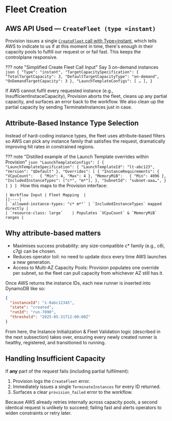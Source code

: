 # Fleet Creation

## AWS API Used — `CreateFleet (type =instant)`

Provision issues a single [`CreateFleet` call with Type=instant](https://docs.aws.amazon.com/AWSEC2/latest/UserGuide/create-ec2-fleet.html), which tells AWS to indicate to us if at this moment in time, there's enough in their capacity pools to fulfill our request or or fail fast. This keeps the controlplane responsive.

??? note "Simplified Create Fleet Call Input"
    Say 3 on-demand instances
    ```json
    {
      "Type": "instant",
      "TargetCapacitySpecification": {
        "TotalTargetCapacity": 3,
        "DefaultTargetCapacityType": "on-demand",
        "OnDemandTargetCapacity": 3
      },
      "LaunchTemplateConfigs": [ … ],
    }
    ```

If AWS cannot fulfil every requested instance (e.g., InsufficientInstaceCapacity), Provision aborts the fleet, cleans up any partial capacity, and surfaces an error back to the workflow. We also clean up the partial capacity by sending TerminateInstances just in case.

## Attribute-Based Instance Type Selection

Instead of hard-coding instance types, the fleet uses attribute-based filters so AWS can pick any instance family that satisfies the request, dramatically improving hit rates in constrained regions.

??? note "Distilled example of the Launch Template overrides within Provision"
    ```json
    "LaunchTemplateConfigs": [
      {
        "LaunchTemplateSpecification": { "LaunchTemplateId": "lt-abc123", "Version": "$Default" },
        "Overrides": [
          {
            "InstanceRequirements": {
              "VCpuCount":   { "Min": 4, "Max": 4 },
              "MemoryMiB":   { "Min": 4096 },
              "IncludedInstanceTypes": ["c*", "m*"],
            },
            "SubnetId": "subnet-aaa…",
          }
        ]
      }
    ]
    ```
    How this maps to the Provision interface:

    | Workflow Input | Fleet Mapping  |
    ||----|
    | `allowed-instance-types: "c* m*"` | `IncludedInstanceTypes` mapped directly |
    | `resource-class: large`    | Populates `VCpuCount` & `MemoryMiB` ranges |

## Why attribute-based matters

- Maximises success probability: any size-compatible c* family (e.g., c6i, c7g) can be chosen.
- Reduces operator toil: no need to update docs every time AWS launches a new generation.
- Access to Multi-AZ Capacity Pools: Provision populates one override per subnet, so the fleet can pull capacity from whichever AZ still has it.

Once AWS returns the instance IDs, each new runner is inserted into DynamoDB like so:

```json
{
  "instanceId": "i-0abc12345",
  "state": "created",
  "runId": "run-7890",
  "threshold": "2025-05-31T12:00:00Z"
}
```

From here, the Instance Initialization & Fleet Validation logic (described in the next subsection) takes over, ensuring every newly created runner is healthy, registered, and transitioned to running.

## Handling Insufficient Capacity

If **any** part of the request fails (including partial fulfilment):

1. Provision logs the `CreateFleet` error.  
2. Immediately issues a single `TerminateInstances` for every ID returned.  
3. Surfaces a clear `provision_failed` error to the workflow.

Because AWS already retries internally across capacity pools, a second identical request is unlikely to succeed; failing fast and alerts operators to widen constraints or retry later.
